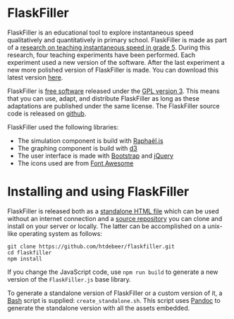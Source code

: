 # FlaskFiller

FlaskFiller is an educational tool to explore instantaneous speed
qualitatively and quantitatively in primary school. FlaskFiller is made as
part of a [research on teaching instantaneous speed in grade
5](https://heerdebeer.org/DR/). During this research, four teaching
experiments have been performed. Each experiment used a new version of the
software. After the last experiment a new more polished version of FlaskFiller
is made. You can download this latest version [here](https://heerdebeer.org/Software/flaskfiller/standalone_flaskfiller.html).

FlaskFiller is [free software](https://www.gnu.org/philosophy/free-sw.en.html)
released under the [GPL version
3](https://www.gnu.org/licenses/gpl-3.0.en.html). This means that you can use,
adapt, and distribute FlaskFiller as long as these adaptations are published
under the same license. The FlaskFiller source code is released on
[github](https://github.com/htdebeer/flaskfiller).

FlaskFiller used the following libraries:

- The simulation component is build with
  [Raphaël.js](http://dmitrybaranovskiy.github.io/raphael/)
- The graphing component is build with [d3](https://d3js.org/)
- The user interface is made with
  [Bootstrap](https://v4-alpha.getbootstrap.com/) and
  [jQuery](https://blog.jquery.com/)
- The icons used are from [Font Awesome](http://fontawesome.io/)

# Installing and using FlaskFiller

FlaskFiller is released both as a [standalone HTML
file](https://heerdebeer.org/Software/flaskfiller/standalone_flaskfiller.html) which can be used without an internet
connection and a [source repository](https://github.com/htdebeer/flaskfiller)
you can clone and install on your server or locally. The latter can be
accomplished on a unix-like operating system as follows:

    git clone https://github.com/htdebeer/flaskfiller.git
    cd flaskfiller
    npm install

If you change the JavaScript code, use `npm run build` to generate a new
version of the `FlaskFiller.js` base library.

To generate a standalone version of FlaskFiller or a custom version of it, a
[Bash](https://www.gnu.org/software/bash/) script is supplied:
`create_standalone.sh`. This script uses [Pandoc](http://pandoc.org) to
generate the standalone version with all the assets embedded.


